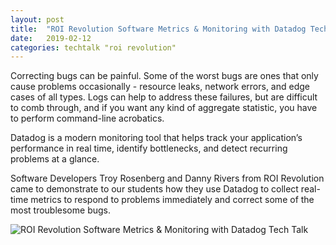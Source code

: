 ```yaml
---
layout: post
title:  "ROI Revolution Software Metrics & Monitoring with Datadog Tech Talk" 
date:   2019-02-12
categories: techtalk "roi revolution"
---
```


Correcting bugs can be painful. Some of the worst bugs are ones that only cause 
problems occasionally - resource leaks, network errors, and edge cases of all 
types. Logs can help to address these failures, but are difficult to comb 
through, and if you want any kind of aggregate statistic, you have to perform 
command-line acrobatics.

Datadog is a modern monitoring tool that helps track your application’s 
performance in real time, identify bottlenecks, and detect recurring problems 
at a glance.

Software Developers Troy Rosenberg and Danny Rivers from ROI Revolution came 
to demonstrate to our students how they use Datadog to 
collect real-time metrics to respond to problems immediately and correct 
some of the most troublesome bugs.

<img src="{{site.baseurl}}/assets/images/2019-02-12-roi-revolution-techtalk.jpg" alt="ROI Revolution Software Metrics & Monitoring with Datadog Tech Talk" />
